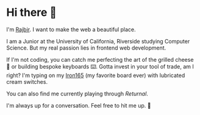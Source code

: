 # Hi there 👋

I'm [Rajbir](https://rajbirjohar.com). I want to make the web a beautiful place. 

I am a Junior at the University of California, Riverside studying Computer Science. But my real passion lies in frontend web development. 

If I'm not coding, you can catch me perfecting the art of the grilled cheese 🥪 or building bespoke keyboards ⌨️. Gotta invest in your tool of trade, am I right? I'm typing on my [Iron165](https://smithrune.com) (my favorite board ever) with lubricated cream switches. 

You can also find me currently playing through *Returnal*.

I'm always up for a conversation. Feel free to hit me up. 🤙 
